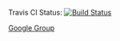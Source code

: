 Travis CI Status: [![Build Status](https://travis-ci.org/ProPra16/programmierpraktikum-abschlussprojekt-h4up1s4ach3-z4h13n-1m-n4m3n.svg?branch=master)](https://travis-ci.org/ProPra16/programmierpraktikum-abschlussprojekt-h4up1s4ach3-z4h13n-1m-n4m3n)

[Google Group](https://groups.google.com/forum/#!forum/h4up1s4ach3-z4h13n-1m-n4m3n)


